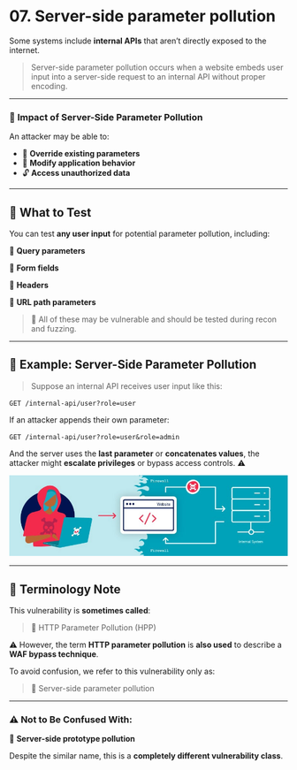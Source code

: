 # 07. Server-side parameter pollution

Some systems include **internal APIs** that aren’t directly exposed to the internet.

> Server-side parameter pollution occurs when a website embeds user input into a server-side request to an internal API without proper encoding.
> 

---

### 🎯 **Impact of Server-Side Parameter Pollution**

An attacker may be able to:

- 🧬 **Override existing parameters**
- 🧠 **Modify application behavior**
- 🔓 **Access unauthorized data**

---

## 🧪 **What to Test**

You can test **any user input** for potential parameter pollution, including:

🔹 **Query parameters**

🔹 **Form fields**

🔹 **Headers**

🔹 **URL path parameters**

> 🎯 All of these may be vulnerable and should be tested during recon and fuzzing.
> 

---

## 🧾 **Example: Server-Side Parameter Pollution**

> Suppose an internal API receives user input like this:
> 

```
GET /internal-api/user?role=user
```

If an attacker appends their own parameter:

```
GET /internal-api/user?role=user&role=admin
```

And the server uses the **last parameter** or **concatenates values**, the attacker might **escalate privileges** or bypass access controls. ⚠️

![image.png](Img/image.png)

---

## 📛 **Terminology Note**

This vulnerability is **sometimes called**:

> 🧩 HTTP Parameter Pollution (HPP)
> 

⚠️ However, the term **HTTP parameter pollution** is **also used** to describe a **WAF bypass technique**.

To avoid confusion, we refer to this vulnerability only as:

> 🧱 Server-side parameter pollution
> 

---

### ⚠️ Not to Be Confused With:

🧪 **Server-side prototype pollution**

Despite the similar name, this is a **completely different vulnerability class**.